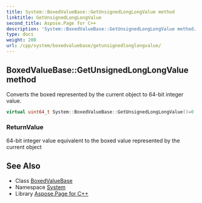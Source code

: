 ```yaml
---
title: System::BoxedValueBase::GetUnsignedLongLongValue method
linktitle: GetUnsignedLongLongValue
second_title: Aspose.Page for C++
description: 'System::BoxedValueBase::GetUnsignedLongLongValue method. Converts the boxed represented by the current object to 64-bit integer value in C++.'
type: docs
weight: 200
url: /cpp/system/boxedvaluebase/getunsignedlonglongvalue/
---
```

## BoxedValueBase::GetUnsignedLongLongValue method


Converts the boxed represented by the current object to 64-bit integer value.

```cpp
virtual uint64_t System::BoxedValueBase::GetUnsignedLongLongValue()=0
```


### ReturnValue

64-bit integer value equivalent to the boxed value represented by the current object

## See Also

* Class [BoxedValueBase](../)
* Namespace [System](../../)
* Library [Aspose.Page for C++](../../../)
